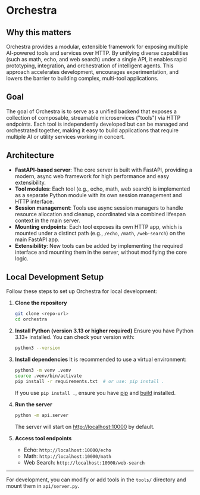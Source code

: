 # Orchestra

## Why this matters
Orchestra provides a modular, extensible framework for exposing multiple AI-powered tools and services over HTTP. By unifying diverse capabilities (such as math, echo, and web search) under a single API, it enables rapid prototyping, integration, and orchestration of intelligent agents. This approach accelerates development, encourages experimentation, and lowers the barrier to building complex, multi-tool applications.

## Goal
The goal of Orchestra is to serve as a unified backend that exposes a collection of composable, streamable microservices ("tools") via HTTP endpoints. Each tool is independently developed but can be managed and orchestrated together, making it easy to build applications that require multiple AI or utility services working in concert.

## Architecture
- **FastAPI-based server**: The core server is built with FastAPI, providing a modern, async web framework for high performance and easy extensibility.
- **Tool modules**: Each tool (e.g., echo, math, web search) is implemented as a separate Python module with its own session management and HTTP interface.
- **Session management**: Tools use async session managers to handle resource allocation and cleanup, coordinated via a combined lifespan context in the main server.
- **Mounting endpoints**: Each tool exposes its own HTTP app, which is mounted under a distinct path (e.g., `/echo`, `/math`, `/web-search`) on the main FastAPI app.
- **Extensibility**: New tools can be added by implementing the required interface and mounting them in the server, without modifying the core logic.

## Local Development Setup

Follow these steps to set up Orchestra for local development:

1. **Clone the repository**
   ```sh
   git clone <repo-url>
   cd orchestra
   ```

2. **Install Python (version 3.13 or higher required)**
   Ensure you have Python 3.13+ installed. You can check your version with:
   ```sh
   python3 --version
   ```

3. **Install dependencies**
   It is recommended to use a virtual environment:
   ```sh
   python3 -m venv .venv
   source .venv/bin/activate
   pip install -r requirements.txt  # or use: pip install .
   ```
   If you use `pip install .`, ensure you have [pip](https://pip.pypa.io/en/stable/) and [build](https://pypa-build.readthedocs.io/en/latest/) installed.

4. **Run the server**
   ```sh
   python -m api.server
   ```
   The server will start on [http://localhost:10000](http://localhost:10000) by default.

5. **Access tool endpoints**
   - Echo: `http://localhost:10000/echo`
   - Math: `http://localhost:10000/math`
   - Web Search: `http://localhost:10000/web-search`

---

For development, you can modify or add tools in the `tools/` directory and mount them in `api/server.py`.
